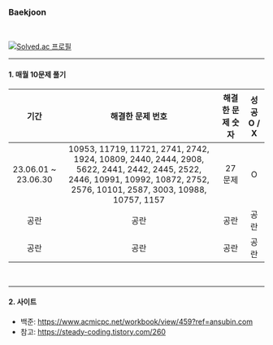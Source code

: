 ### Baekjoon
<br/>

[![Solved.ac 프로필](http://mazassumnida.wtf/api/v2/generate_badge?boj=jangcoding77)](https://solved.ac/jangcoding77) <br/>

---

#### 1. 매월 10문제 풀기

|기간|해결한 문제 번호|해결한 문제 숫자|성공 O / X|
|:---:|:---:|:---:|:---:|
|23.06.01 ~ 23.06.30|10953, 11719, 11721, 2741, 2742, 1924, 10809, 2440, 2444, 2908, 5622, 2441, 2442, 2445, 2522, 2446, 10991, 10992, 10872, 2752, 2576, 10101, 2587, 3003, 10988, 10757, 1157|27 문제|O|
|공란|공란|공란|공란|
|공란|공란|공란|공란|
<br/>

---

#### 2. 사이트
- 백준: <https://www.acmicpc.net/workbook/view/459?ref=ansubin.com>
- 참고: <https://steady-coding.tistory.com/260>